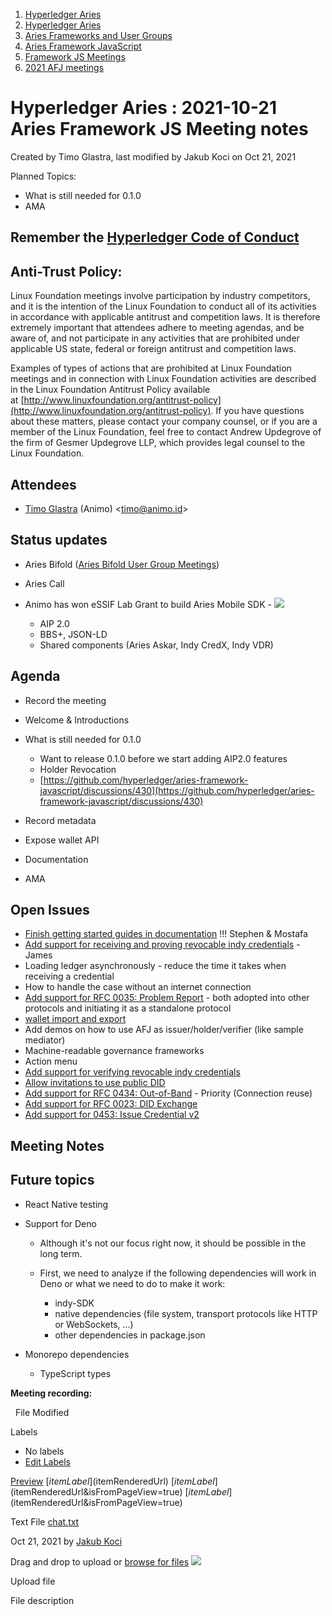 1. [Hyperledger Aries](index.html)
2. [Hyperledger Aries](Hyperledger-Aries_18481154.html)
3. [Aries Frameworks and User Groups](Aries-Frameworks-and-User-Groups_18481290.html)
4. [Aries Framework JavaScript](Aries-Framework-JavaScript_18482463.html)
5. [Framework JS Meetings](Framework-JS-Meetings_18482467.html)
6. [2021 AFJ meetings](2021-AFJ-meetings_18514593.html)

# Hyperledger Aries : 2021-10-21 Aries Framework JS Meeting notes

Created by Timo Glastra, last modified by Jakub Koci on Oct 21, 2021

Planned Topics:

- What is still needed for 0.1.0
- AMA

## Remember the [Hyperledger Code of Conduct](https://lf-hyperledger.atlassian.net/wiki/display/HYP/Hyperledger+Code+of+Conduct)

## Anti-Trust Policy:

Linux Foundation meetings involve participation by industry competitors, and it is the intention of the Linux Foundation to conduct all of its activities in accordance with applicable antitrust and competition laws. It is therefore extremely important that attendees adhere to meeting agendas, and be aware of, and not participate in any activities that are prohibited under applicable US state, federal or foreign antitrust and competition laws.

Examples of types of actions that are prohibited at Linux Foundation meetings and in connection with Linux Foundation activities are described in the Linux Foundation Antitrust Policy available at [http://www.linuxfoundation.org/antitrust-policy](http://www.linuxfoundation.org/antitrust-policy). If you have questions about these matters, please contact your company counsel, or if you are a member of the Linux Foundation, feel free to contact Andrew Updegrove of the firm of Gesmer Updegrove LLP, which provides legal counsel to the Linux Foundation.

## Attendees

- [Timo Glastra](https://lf-hyperledger.atlassian.net/wiki/people/5f64a069a1048d0069073500?ref=confluence) (Animo) &lt;timo@animo.id&gt;

## Status updates

- Aries Bifold ([Aries Bifold User Group Meetings](Aries-Bifold-User-Group-Meetings_18490725.html))
- Aries Call
- Animo has won eSSIF Lab Grant to build Aries Mobile SDK - [![](plugins/servlet/confluence/placeholder/unknown-macro)](https://drive.google.com/file/d/1t9_XljI9rvFrgvNVM7ymxFae3Xo0Nhvx/view?usp=sharing)
  
  - AIP 2.0
  - BBS+, JSON-LD
  - Shared components (Aries Askar, Indy CredX, Indy VDR)

## Agenda

- Record the meeting
- Welcome &amp; Introductions
- What is still needed for 0.1.0
  
  - Want to release 0.1.0 before we start adding AIP2.0 features
  - Holder Revocation
  - [https://github.com/hyperledger/aries-framework-javascript/discussions/430](https://github.com/hyperledger/aries-framework-javascript/discussions/430)
- Record metadata
- Expose wallet API
- Documentation
- AMA

## Open Issues

- [Finish getting started guides in documentation](https://github.com/hyperledger/aries-framework-javascript/issues/338) !!! Stephen &amp; Mostafa
- [Add support for receiving and proving revocable indy credentials](https://github.com/hyperledger/aries-framework-javascript/issues/349) - James
- Loading ledger asynchronously - reduce the time it takes when receiving a credential
- How to handle the case without an internet connection
- [Add support for RFC 0035: Problem Report](https://github.com/hyperledger/aries-framework-javascript/issues/58) - both adopted into other protocols and initiating it as a standalone protocol
- [wallet import and export](https://github.com/hyperledger/aries-framework-javascript/issues/175)
- Add demos on how to use AFJ as issuer/holder/verifier (like sample mediator)
- Machine-readable governance frameworks
- Action menu
- [Add support for verifying revocable indy credentials](https://github.com/hyperledger/aries-framework-javascript/issues/350)
- [Allow invitations to use public DID](https://github.com/hyperledger/aries-framework-javascript/issues/84)
- [Add support for RFC 0434: Out-of-Band](https://github.com/hyperledger/aries-framework-javascript/issues/344) - Priority (Connection reuse)
- [Add support for RFC 0023: DID Exchange](https://github.com/hyperledger/aries-framework-javascript/issues/345)
- [Add support for 0453: Issue Credential v2](https://github.com/hyperledger/aries-framework-javascript/issues/352)

## Meeting Notes

## Future topics

- React Native testing
- Support for Deno
  
  - Although it's not our focus right now, it should be possible in the long term.
  - First, we need to analyze if the following dependencies will work in Deno or what we need to do to make it work:
    
    - indy-SDK
    - native dependencies (file system, transport protocols like HTTP or WebSockets, ...)
    - other dependencies in package.json
- Monorepo dependencies
  
  - TypeScript types

**Meeting recording:**

  File Modified

Labels

- No labels
- [Edit Labels](# "Edit Labels")

[Preview]() [$itemLabel]($itemRenderedUrl) [$itemLabel]($itemRenderedUrl&isFromPageView=true) [$itemLabel]($itemRenderedUrl&isFromPageView=true)

Text File [chat.txt](attachments/18494360/18515641.txt "Download")

Oct 21, 2021 by [Jakub Koci](/wiki/people/557058:a09deeb2-174a-4e43-9fd0-890f4d055dd5)

Drag and drop to upload or [browse for files]() ![](images/icons/wait.gif)

Upload file

File description
